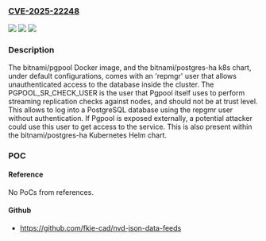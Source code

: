 ### [CVE-2025-22248](https://cve.mitre.org/cgi-bin/cvename.cgi?name=CVE-2025-22248)
![](https://img.shields.io/static/v1?label=Product&message=Bitnami&color=blue)
![](https://img.shields.io/static/v1?label=Version&message=*%20&color=brightgreen)
![](https://img.shields.io/static/v1?label=Vulnerability&message=n%2Fa&color=blue)

### Description

The bitnami/pgpool Docker image, and the bitnami/postgres-ha k8s chart, under default configurations, comes with an 'repmgr' user that allows unauthenticated access to the database inside the cluster. The PGPOOL_SR_CHECK_USER is the user that Pgpool itself uses to perform streaming replication checks against nodes, and should not be at trust level. This allows to log into a PostgreSQL database using the repgmr user without authentication. If Pgpool is exposed externally, a potential attacker could use this user to get access to the service. This is also present within the bitnami/postgres-ha Kubernetes Helm chart.

### POC

#### Reference
No PoCs from references.

#### Github
- https://github.com/fkie-cad/nvd-json-data-feeds

